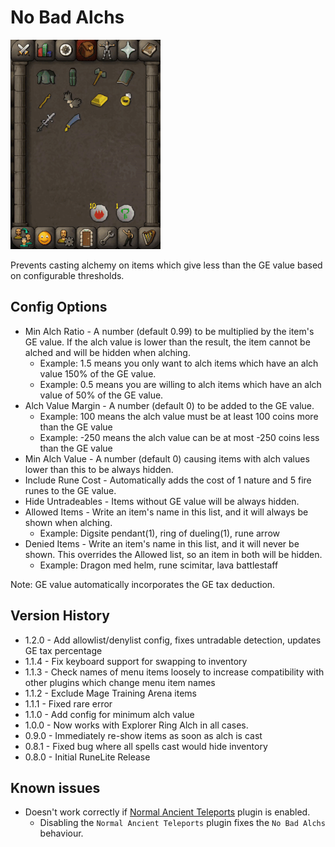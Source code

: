 # No Bad Alchs

![Demo](./demo.gif)

Prevents casting alchemy on items which give less than the GE value based on configurable thresholds.

## Config Options

* Min Alch Ratio - A number (default 0.99) to be multiplied by the item's GE value. If the alch value is lower than the
  result, the
  item cannot be alched and will be hidden when alching.
    * Example: 1.5 means you only want to alch items which have an alch value 150% of the GE value.
    * Example: 0.5 means you are willing to alch items which have an alch value of 50% of the GE value.
* Alch Value Margin - A number (default 0) to be added to the GE value.
    * Example: 100 means the alch value must be at least 100 coins more than the GE value
    * Example: -250 means the alch value can be at most -250 coins less than the GE value
* Min Alch Value - A number (default 0) causing items with alch values lower than this to be always hidden.
* Include Rune Cost - Automatically adds the cost of 1 nature and 5 fire runes to the GE value.
* Hide Untradeables - Items without GE value will be always hidden.
* Allowed Items - Write an item's name in this list, and it will always be shown when alching.
	* Example: Digsite pendant(1), ring of dueling(1), rune arrow
* Denied Items - Write an item's name in this list, and it will never be shown. This overrides the Allowed list, so an item in both will be hidden.
	* Example: Dragon med helm, rune scimitar, lava battlestaff
	
Note: GE value automatically incorporates the GE tax deduction.

## Version History

* 1.2.0 - Add allowlist/denylist config, fixes untradable detection, updates GE tax percentage
* 1.1.4 - Fix keyboard support for swapping to inventory
* 1.1.3 - Check names of menu items loosely to increase compatibility with other plugins which change menu item names
* 1.1.2 - Exclude Mage Training Arena items
* 1.1.1 - Fixed rare error
* 1.1.0 - Add config for minimum alch value
* 1.0.0 - Now works with Explorer Ring Alch in all cases.
* 0.9.0 - Immediately re-show items as soon as alch is cast
* 0.8.1 - Fixed bug where all spells cast would hide inventory
* 0.8.0 - Initial RuneLite Release

## Known issues

* Doesn't work correctly if [Normal Ancient Teleports](https://runelite.net/plugin-hub/show/normal-ancient-teleports) plugin is enabled.
  * Disabling the `Normal Ancient Teleports` plugin fixes the `No Bad Alchs` behaviour.

